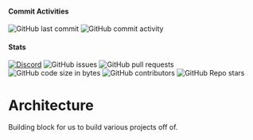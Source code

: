 #### Commit Activities
![GitHub last commit](https://img.shields.io/github/last-commit/Unofficial-Devry-IT/Architecture?label=Last%20Commit)
![GitHub commit activity](https://img.shields.io/github/commit-activity/m/Unofficial-Devry-IT/Architecture?label=Commit%20Activity)

#### Stats
 [![Discord](https://discord.com/api/guilds/618254766396538901/widget.png)](https://discord.io/unofficial-DevryIT)
![GitHub issues](https://img.shields.io/github/issues/Unofficial-Devry-IT/Architecture?label=Issues)
![GitHub pull requests](https://img.shields.io/github/issues-pr/Unofficial-Devry-IT/Architecture?label=PRs)
![GitHub code size in bytes](https://img.shields.io/github/languages/code-size/Unofficial-Devry-IT/Architecture?label=Size)
![GitHub contributors](https://img.shields.io/github/contributors/Unofficial-Devry-IT/Architecture)
![GitHub Repo stars](https://img.shields.io/github/stars/Unofficial-Devry-IT/Architecture?label=Stars)

# Architecture
Building block for us to build various projects off of.
